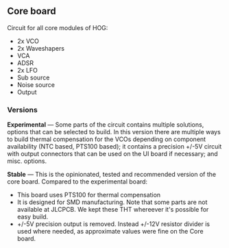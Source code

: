 ## Core board

Circuit for all core modules of HOG:

- 2x VCO
- 2x Waveshapers
- VCA
- ADSR
- 2x LFO
- Sub source
- Noise source
- Output

### Versions

**Experimental** — Some parts of the circuit contains multiple solutions, options that can be selected to build. In this version there are multiple ways to build thermal compensation for the VCOs depending on component availability (NTC based, PTS100 based); it contains a precision +/-5V circuit with output connectors that can be used on the UI board if necessary; and misc. options.

**Stable** — This is the opinionated, tested and recommended version of the core board. Compared to the experimental board:

- This board uses PTS100 for thermal compensation
- It is designed for SMD manufacturing. Note that some parts are not available at JLCPCB. We kept these THT whereever it's possible for easy build.
- +/-5V precision output is removed. Instead +/-12V resistor divider is used where needed, as approximate values were fine on the Core board.